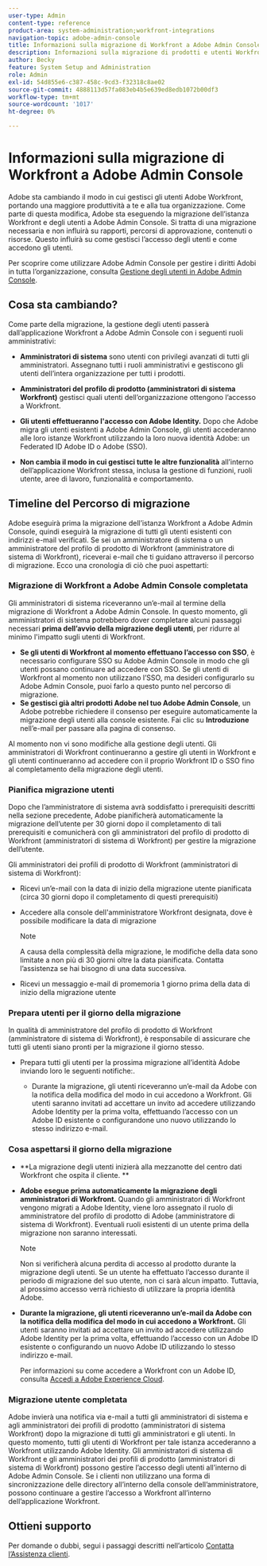 ```yaml
---
user-type: Admin
content-type: reference
product-area: system-administration;workfront-integrations
navigation-topic: adobe-admin-console
title: Informazioni sulla migrazione di Workfront a Adobe Admin Console
description: Informazioni sulla migrazione di prodotti e utenti Workfront a Adobe Admin Console
author: Becky
feature: System Setup and Administration
role: Admin
exl-id: 54d855e6-c387-458c-9cd3-f32318c8ae02
source-git-commit: 4888113d57fa083eb4b5e639ed8edb1072b00df3
workflow-type: tm+mt
source-wordcount: '1017'
ht-degree: 0%

---
```


# Informazioni sulla migrazione di Workfront a Adobe Admin Console

Adobe sta cambiando il modo in cui gestisci gli utenti Adobe Workfront, portando una maggiore produttività a te e alla tua organizzazione. Come parte di questa modifica, Adobe sta eseguendo la migrazione dell’istanza Workfront e degli utenti a Adobe Admin Console. Si tratta di una migrazione necessaria e non influirà su rapporti, percorsi di approvazione, contenuti o risorse. Questo influirà su come gestisci l’accesso degli utenti e come accedono gli utenti.

Per scoprire come utilizzare Adobe Admin Console per gestire i diritti Adobi in tutta l’organizzazione, consulta [Gestione degli utenti in Adobe Admin Console](/help/quicksilver/administration-and-setup/add-users/create-and-manage-users/admin-console.md).

## Cosa sta cambiando?

Come parte della migrazione, la gestione degli utenti passerà dall’applicazione Workfront a Adobe Admin Console con i seguenti ruoli amministrativi:

* **Amministratori di sistema** sono utenti con privilegi avanzati di tutti gli amministratori. Assegnano tutti i ruoli amministrativi e gestiscono gli utenti dell’intera organizzazione per tutti i prodotti.

* **Amministratori del profilo di prodotto (amministratori di sistema Workfront)** gestisci quali utenti dell’organizzazione ottengono l’accesso a Workfront.

* **Gli utenti effettueranno l&#39;accesso con Adobe Identity.** Dopo che Adobe migra gli utenti esistenti a Adobe Admin Console, gli utenti accederanno alle loro istanze Workfront utilizzando la loro nuova identità Adobe: un Federated ID Adobe ID o Adobe (SSO).

* **Non cambia il modo in cui gestisci tutte le altre funzionalità** all’interno dell’applicazione Workfront stessa, inclusa la gestione di funzioni, ruoli utente, aree di lavoro, funzionalità e comportamento.

## Timeline del Percorso di migrazione

Adobe eseguirà prima la migrazione dell’istanza Workfront a Adobe Admin Console, quindi eseguirà la migrazione di tutti gli utenti esistenti con indirizzi e-mail verificati. Se sei un amministratore di sistema o un amministratore del profilo di prodotto di Workfront (amministratore di sistema di Workfront), riceverai e-mail che ti guidano attraverso il percorso di migrazione. Ecco una cronologia di ciò che puoi aspettarti:

### Migrazione di Workfront a Adobe Admin Console completata

Gli amministratori di sistema riceveranno un’e-mail al termine della migrazione di Workfront a Adobe Admin Console. In questo momento, gli amministratori di sistema potrebbero dover completare alcuni passaggi necessari **prima dell’avvio della migrazione degli utenti**, per ridurre al minimo l&#39;impatto sugli utenti di Workfront.

* **Se gli utenti di Workfront al momento effettuano l’accesso con SSO**, è necessario configurare SSO su Adobe Admin Console in modo che gli utenti possano continuare ad accedere con SSO. Se gli utenti di Workfront al momento non utilizzano l’SSO, ma desideri configurarlo su Adobe Admin Console, puoi farlo a questo punto nel percorso di migrazione.
* **Se gestisci già altri prodotti Adobe nel tuo Adobe Admin Console**, un Adobe potrebbe richiedere il consenso per eseguire automaticamente la migrazione degli utenti alla console esistente. Fai clic su **Introduzione** nell’e-mail per passare alla pagina di consenso.

Al momento non vi sono modifiche alla gestione degli utenti. Gli amministratori di Workfront continueranno a gestire gli utenti in Workfront e gli utenti continueranno ad accedere con il proprio Workfront ID o SSO fino al completamento della migrazione degli utenti.

### Pianifica migrazione utenti

Dopo che l’amministratore di sistema avrà soddisfatto i prerequisiti descritti nella sezione precedente, Adobe pianificherà automaticamente la migrazione dell’utente per 30 giorni dopo il completamento di tali prerequisiti e comunicherà con gli amministratori del profilo di prodotto di Workfront (amministratori di sistema di Workfront) per gestire la migrazione dell’utente.

Gli amministratori dei profili di prodotto di Workfront (amministratori di sistema di Workfront):

* Ricevi un’e-mail con la data di inizio della migrazione utente pianificata (circa 30 giorni dopo il completamento di questi prerequisiti)
* Accedere alla console dell&#39;amministratore Workfront designata, dove è possibile modificare la data di migrazione

  >[!NOTE]
  >
  >A causa della complessità della migrazione, le modifiche della data sono limitate a non più di 30 giorni oltre la data pianificata. Contatta l’assistenza se hai bisogno di una data successiva.

* Ricevi un messaggio e-mail di promemoria 1 giorno prima della data di inizio della migrazione utente

### Prepara utenti per il giorno della migrazione

In qualità di amministratore del profilo di prodotto di Workfront (amministratore di sistema di Workfront), è responsabile di assicurare che tutti gli utenti siano pronti per la migrazione il giorno stesso.

* Prepara tutti gli utenti per la prossima migrazione all’identità Adobe inviando loro le seguenti notifiche:.

   * Durante la migrazione, gli utenti riceveranno un’e-mail da Adobe con la notifica della modifica del modo in cui accedono a Workfront. Gli utenti saranno invitati ad accettare un invito ad accedere utilizzando Adobe Identity per la prima volta, effettuando l’accesso con un Adobe ID esistente o configurandone uno nuovo utilizzando lo stesso indirizzo e-mail.

### Cosa aspettarsi il giorno della migrazione

* **La migrazione degli utenti inizierà alla mezzanotte del centro dati Workfront che ospita il cliente. **

* **Adobe esegue prima automaticamente la migrazione degli amministratori di Workfront.** Quando gli amministratori di Workfront vengono migrati a Adobe Identity, viene loro assegnato il ruolo di amministratore del profilo di prodotto di Adobe (amministratore di sistema di Workfront). Eventuali ruoli esistenti di un utente prima della migrazione non saranno interessati.

  >[!NOTE]
  >
  >Non si verificherà alcuna perdita di accesso al prodotto durante la migrazione degli utenti. Se un utente ha effettuato l’accesso durante il periodo di migrazione del suo utente, non ci sarà alcun impatto. Tuttavia, al prossimo accesso verrà richiesto di utilizzare la propria identità Adobe.



* **Durante la migrazione, gli utenti riceveranno un’e-mail da Adobe con la notifica della modifica del modo in cui accedono a Workfront.** Gli utenti saranno invitati ad accettare un invito ad accedere utilizzando Adobe Identity per la prima volta, effettuando l’accesso con un Adobe ID esistente o configurando un nuovo Adobe ID utilizzando lo stesso indirizzo e-mail.

  Per informazioni su come accedere a Workfront con un Adobe ID, consulta [Accedi a Adobe Experience Cloud](/help/quicksilver/workfront-basics/navigate-workfront/workfront-navigation/adobe-unified-experience.md#log-in-to-adobe-experience-cloud).

### Migrazione utente completata

Adobe invierà una notifica via e-mail a tutti gli amministratori di sistema e agli amministratori dei profili di prodotto (amministratori di sistema Workfront) dopo la migrazione di tutti gli amministratori e gli utenti. In questo momento, tutti gli utenti di Workfront per tale istanza accederanno a Workfront utilizzando Adobe Identity. Gli amministratori di sistema di Workfront e gli amministratori dei profili di prodotto (amministratori di sistema di Workfront) possono gestire l’accesso degli utenti all’interno di Adobe Admin Console. Se i clienti non utilizzano una forma di sincronizzazione delle directory all’interno della console dell’amministratore, possono continuare a gestire l’accesso a Workfront all’interno dell’applicazione Workfront.

## Ottieni supporto

Per domande o dubbi, segui i passaggi descritti nell’articolo [Contatta l’Assistenza clienti](/help/quicksilver/workfront-basics/tips-tricks-and-troubleshooting/contact-customer-support.md).





